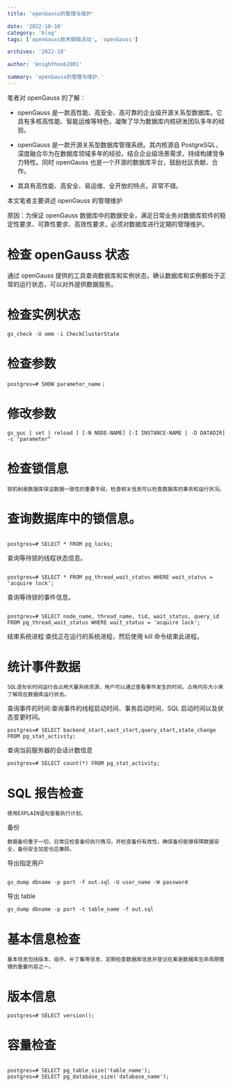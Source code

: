```yaml
---
title: 'openGauss的管理与维护'

date: '2022-10-10'
category: 'blog'
tags: ['openGauss技术撰稿活动', 'openGauss']

archives: '2022-10'

author: 'knighthoob2001'

summary: 'openGauss的管理与维护.'
---
```


笔者对 openGauss 的了解：

- openGauss 是一款高性能、高安全、高可靠的企业级开源关系型数据库。它具有多核高性能、智能运维等特色，凝聚了华为数据库内核研发团队多年的经验。

- openGauss 是一款开源关系型数据库管理系统。其内核源自 PostgreSQL，深度融合华为在数据库领域多年的经验，结合企业级场景需求，持续构建竞争力特性。同时 openGauss 也是一个开源的数据库平台，鼓励社区贡献、合作。

- 其具有高性能、高安全、易运维、全开放的特点，非常不错。

本文笔者主要讲述 openGauss 的管理维护

原因：为保证 openGauss 数据库中的数据安全，满足日常业务对数据库软件的稳定性要求、可靠性要求、高效性要求，必须对数据库进行定期的管理维护。

# 检查 openGauss 状态

通过 openGauss 提供的工具查询数据库和实例状态，确认数据库和实例都处于正常的运行状态，可以对外提供数据服务。

# 检查实例状态

`gs_check -U omm -i CheckClusterState`

# 检查参数

`postgres=# SHOW parameter_name；`

# 修改参数

`gs_guc [ set | reload ] [-N NODE-NAME] [-I INSTANCE-NAME | -D DATADIR] -c "parameter“`

# 检查锁信息

    锁机制是数据库保证数据一致性的重要手段，检查相关信息可以检查数据库的事务和运行状况。

# 查询数据库中的锁信息。

```

postgres=# SELECT * FROM pg_locks;
```

查询等待锁的线程状态信息。

```

postgres=# SELECT * FROM pg_thread_wait_status WHERE wait_status = 'acquire lock';
```

查询等待锁的事件信息。

```

postgres=# SELECT node_name, thread_name, tid, wait_status, query_id FROM pg_thread_wait_status WHERE wait_status = 'acquire lock';
```

结束系统进程:查找正在运行的系统进程，然后使用 kill 命令结束此进程。

# 统计事件数据

    SQL语句长时间运行会占用大量系统资源，用户可以通过查看事件发生的时间，占用内存大小来了解现在数据库运行状态。

查询事件的时间:查询事件的线程启动时间、事务启动时间、SQL 启动时间以及状态变更时间。

`postgres=# SELECT backend_start,xact_start,query_start,state_change FROM pg_stat_activity;`

查询当前服务器的会话计数信息

```
postgres=# SELECT count(*) FROM pg_stat_activity;

```

# SQL 报告检查

    使用EXPLAIN语句查看执行计划。

备份

    数据备份重于一切，日常应检查备份执行情况，并检查备份有效性，确保备份能够保障数据安全，备份安全加密也应兼顾。

导出指定用户

```

gs_dump dbname -p port -f out.sql -U user_name -W password
```

导出 table

```
gs_dump dbname -p port -t table_name -f out.sql

```

# 基本信息检查

    基本信息包括版本、组件、补丁集等信息，定期检查数据库信息并登记在案是数据库生命周期管理的重要内容之一。

# 版本信息

`postgres=# SELECT version();`

# 容量检查

```

postgres=# SELECT pg_table_size('table_name');
postgres=# SELECT pg_database_size('database_name');

```
